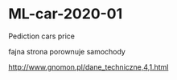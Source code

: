 # ML-car-2020-01
Pediction cars price 

fajna strona porownuje samochody 

http://www.gnomon.pl/dane_techniczne,4,1.html
